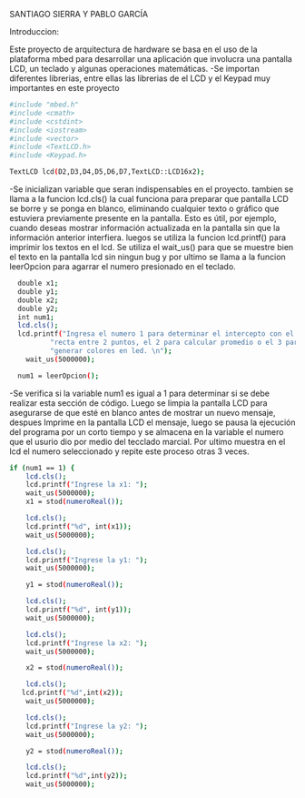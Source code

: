 SANTIAGO SIERRA Y PABLO GARCÍA

Introduccion:

Este proyecto de arquitectura de hardware se basa en el uso de la plataforma mbed para desarrollar una aplicación que involucra una pantalla LCD, un teclado y algunas operaciones matemáticas.
-Se importan diferentes librerias, entre ellas las librerias de el LCD y el Keypad muy importantes en este proyecto
```bash
#include "mbed.h"
#include <cmath>
#include <cstdint>
#include <iostream>
#include <vector>
#include <TextLCD.h>
#include <Keypad.h>

TextLCD lcd(D2,D3,D4,D5,D6,D7,TextLCD::LCD16x2);
```
-Se inicializan variable que seran indispensables en el proyecto. tambien se llama a la funcion lcd.cls() la cual funciona para preparar que pantalla LCD se borre y se ponga en blanco, eliminando cualquier texto o gráfico que estuviera previamente presente en la pantalla. Esto es útil, por ejemplo, cuando deseas mostrar información actualizada en la pantalla sin que la información anterior interfiera.
luegos se utiliza la funcion lcd.printf() para imprimir los textos en el lcd. Se utiliza el wait_us() para que se muestre bien el texto en la pantalla lcd sin ningun bug y por ultimo se llama a la funcion leerOpcion para agarrar el numero presionado en el teclado.

```bash
  double x1;
  double y1;
  double x2;
  double y2;
  int num1;
  lcd.cls();
  lcd.printf("Ingresa el numero 1 para determinar el intercepto con el eje y la "
          "recta entre 2 puntos, el 2 para calcular promedio o el 3 para "
          "generar colores en led. \n");
    wait_us(5000000);

  num1 = leerOpcion();
```
-Se verifica si la variable num1 es igual a 1 para determinar si se debe realizar esta sección de código. Luego se limpia la pantalla LCD para asegurarse de que esté en blanco antes de mostrar un nuevo mensaje, despues Imprime en la pantalla LCD el mensaje, luego se pausa la ejecución del programa por un corto tiempo y se almacena en la variable el numero que el usurio dio por medio del tecclado marcial. Por ultimo muestra en el lcd el numero seleccionado y repite este proceso otras 3 veces.

```bash
if (num1 == 1) {
    lcd.cls();
    lcd.printf("Ingrese la x1: ");
    wait_us(5000000);
    x1 = stod(numeroReal());

    lcd.cls();
    lcd.printf("%d", int(x1));
    wait_us(5000000);

    lcd.cls();
    lcd.printf("Ingrese la y1: ");
    wait_us(5000000);

    y1 = stod(numeroReal());

    lcd.cls();
    lcd.printf("%d", int(y1));
    wait_us(5000000);

    lcd.cls();
    lcd.printf("Ingrese la x2: ");
    wait_us(5000000);

    x2 = stod(numeroReal());

    lcd.cls();
   lcd.printf("%d",int(x2));
    wait_us(5000000);

    lcd.cls();
    lcd.printf("Ingrese la y2: ");
    wait_us(5000000);

    y2 = stod(numeroReal());

    lcd.cls();
    lcd.printf("%d",int(y2));
    wait_us(5000000);
```
